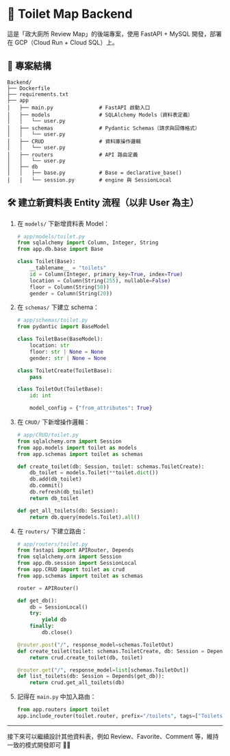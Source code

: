 # 🚽 Toilet Map Backend

這是「政大廁所 Review Map」的後端專案，使用 FastAPI + MySQL 開發，部署在 GCP（Cloud Run + Cloud SQL）上。

## 📁 專案結構

```text
Backend/
├── Dockerfile
├── requirements.txt
├── app
│   ├── main.py               # FastAPI 啟動入口
│   ├── models                # SQLAlchemy Models（資料表定義）
│   │   └── user.py
│   ├── schemas               # Pydantic Schemas（請求與回傳格式）
│   │   └── user.py
│   ├── CRUD                  # 資料庫操作邏輯
│   │   └── user.py
│   ├── routers               # API 路由定義
│   │   └── user.py
│   ├── db
│   │   ├── base.py           # Base = declarative_base()
│   │   └── session.py        # engine 與 SessionLocal
```

## 🛠 建立新資料表 Entity 流程（以非 User 為主）

1. 在 `models/` 下新增資料表 Model：

    ```python
    # app/models/toilet.py
    from sqlalchemy import Column, Integer, String
    from app.db.base import Base

    class Toilet(Base):
        __tablename__ = "toilets"
        id = Column(Integer, primary_key=True, index=True)
        location = Column(String(255), nullable=False)
        floor = Column(String(50))
        gender = Column(String(20))
    ```

2. 在 `schemas/` 下建立 schema：

    ```python
    # app/schemas/toilet.py
    from pydantic import BaseModel

    class ToiletBase(BaseModel):
        location: str
        floor: str | None = None
        gender: str | None = None

    class ToiletCreate(ToiletBase):
        pass

    class ToiletOut(ToiletBase):
        id: int

        model_config = {"from_attributes": True}
    ```

3. 在 `CRUD/` 下新增操作邏輯：

    ```python
    # app/CRUD/toilet.py
    from sqlalchemy.orm import Session
    from app.models import toilet as models
    from app.schemas import toilet as schemas

    def create_toilet(db: Session, toilet: schemas.ToiletCreate):
        db_toilet = models.Toilet(**toilet.dict())
        db.add(db_toilet)
        db.commit()
        db.refresh(db_toilet)
        return db_toilet

    def get_all_toilets(db: Session):
        return db.query(models.Toilet).all()
    ```

4. 在 `routers/` 下建立路由：

    ```python
    # app/routers/toilet.py
    from fastapi import APIRouter, Depends
    from sqlalchemy.orm import Session
    from app.db.session import SessionLocal
    from app.CRUD import toilet as crud
    from app.schemas import toilet as schemas

    router = APIRouter()

    def get_db():
        db = SessionLocal()
        try:
            yield db
        finally:
            db.close()

    @router.post("/", response_model=schemas.ToiletOut)
    def create_toilet(toilet: schemas.ToiletCreate, db: Session = Depends(get_db)):
        return crud.create_toilet(db, toilet)

    @router.get("/", response_model=list[schemas.ToiletOut])
    def list_toilets(db: Session = Depends(get_db)):
        return crud.get_all_toilets(db)
    ```

5. 記得在 `main.py` 中加入路由：

    ```python
    from app.routers import toilet
    app.include_router(toilet.router, prefix="/toilets", tags=["Toilets"])
    ```

---

接下來可以繼續設計其他資料表，例如 Review、Favorite、Comment 等，維持一致的模式開發即可 🧻✨
